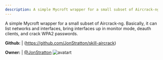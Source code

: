 ```yaml
---
description: A simple Mycroft wrapper for a small subset of Aircrack-ng
---
```

A simple Mycroft wrapper for a small subset of Aircrack-ng. Basically, it can list networks and interfaces, bring interfaces up in monitor mode, deauth clients, and crack WPA2 passwords.

**Github:** | (https://github.com/JonStratton/skill-aircrack)

**Owner:** | [@JonStratton](https://github.com/JonStratton) ![avatart](https://avatars0.githubusercontent.com/u/8890391?v=4)

